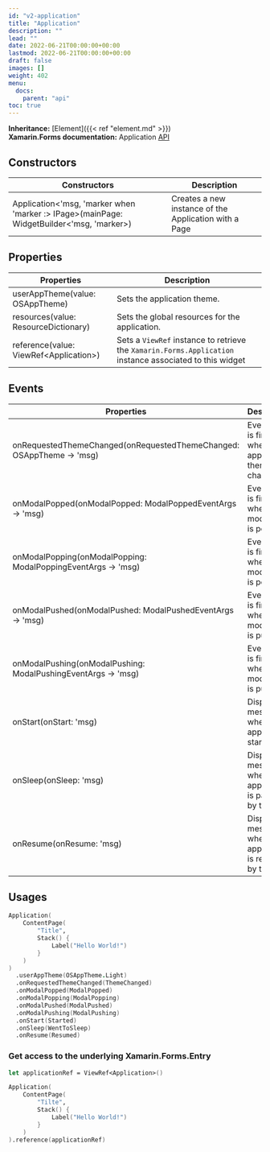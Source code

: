 ```yaml
---
id: "v2-application"
title: "Application"
description: ""
lead: ""
date: 2022-06-21T00:00:00+00:00
lastmod: 2022-06-21T00:00:00+00:00
draft: false
images: []
weight: 402
menu:
  docs:
    parent: "api"
toc: true
---
```


**Inheritance:** [Element]({{< ref "element.md" >}})  
**Xamarin.Forms documentation:** Application [API](https://docs.microsoft.com/en-us/dotnet/api/xamarin.forms.application)

## Constructors

| Constructors | Description |
|--|--|
| Application<'msg, 'marker when 'marker :> IPage>(mainPage: WidgetBuilder<'msg, 'marker>) | Creates a new instance of the Application with a Page |

## Properties

| Properties | Description |
|--|--|
| userAppTheme(value: OSAppTheme) | Sets the application theme. |
| resources(value: ResourceDictionary) | Sets the global resources for the application. |
| reference(value: ViewRef&lt;Application&gt;) | Sets a `ViewRef` instance to retrieve the `Xamarin.Forms.Application` instance associated to this widget |

## Events

| Properties | Description |
|--|--|
| onRequestedThemeChanged(onRequestedThemeChanged: OSAppTheme -> 'msg) | Event that is fired when the application theme is changed. |
| onModalPopped(onModalPopped: ModalPoppedEventArgs -> 'msg) | Event that is fired when a modal page is popped. |
| onModalPopping(onModalPopping: ModalPoppingEventArgs -> 'msg) | Event that is fired when a modal page is popping. |
| onModalPushed(onModalPushed: ModalPushedEventArgs -> 'msg) | Event that is fired when a modal page is pushed. |
| onModalPushing(onModalPushing: ModalPushingEventArgs -> 'msg) | Event that is fired when a modal page is pushing. |
| onStart(onStart: 'msg) | Dispatch a message when the application starts |
| onSleep(onSleep: 'msg) | Dispatch a message when the application is paused by the OS |
| onResume(onResume: 'msg) | Dispatch a message when the application is resumed by the OS |

## Usages

```fs
Application(
    ContentPage(
        "Title",
        Stack() {
            Label("Hello World!")
        }
    )
)
  .userAppTheme(OSAppTheme.Light)
  .onRequestedThemeChanged(ThemeChanged)
  .onModalPopped(ModalPopped)
  .onModalPopping(ModalPopping)
  .onModalPushed(ModalPushed)
  .onModalPushing(ModalPushing)
  .onStart(Started)
  .onSleep(WentToSleep)
  .onResume(Resumed)
```

### Get access to the underlying Xamarin.Forms.Entry

```fs
let applicationRef = ViewRef<Application>()

Application(
    ContentPage(
        "Tilte",
        Stack() {
            Label("Hello World!")
        }
    )
).reference(applicationRef)
```
